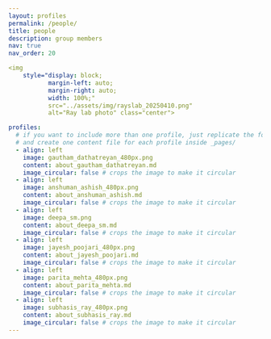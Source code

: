 ```yaml
---
layout: profiles
permalink: /people/
title: people
description: group members
nav: true
nav_order: 20

<img 
    style="display: block; 
           margin-left: auto;
           margin-right: auto;
           width: 100%;"
		   src="../assets/img/rayslab_20250410.png" 
		   alt="Ray lab photo" class="center">

profiles:
  # if you want to include more than one profile, just replicate the following block
  # and create one content file for each profile inside _pages/
  - align: left
    image: gautham_dathatreyan_480px.png
    content: about_gautham_dathatreyan.md
    image_circular: false # crops the image to make it circular
  - align: left
    image: anshuman_ashish_480px.png
    content: about_anshuman_ashish.md
    image_circular: false # crops the image to make it circular
  - align: left
    image: deepa_sm.png
    content: about_deepa_sm.md
    image_circular: false # crops the image to make it circular
  - align: left
    image: jayesh_poojari_480px.png
    content: about_jayesh_poojari.md
    image_circular: false # crops the image to make it circular
  - align: left
    image: parita_mehta_480px.png
    content: about_parita_mehta.md
    image_circular: false # crops the image to make it circular
  - align: left
    image: subhasis_ray_480px.png
    content: about_subhasis_ray.md
    image_circular: false # crops the image to make it circular	
---
```

